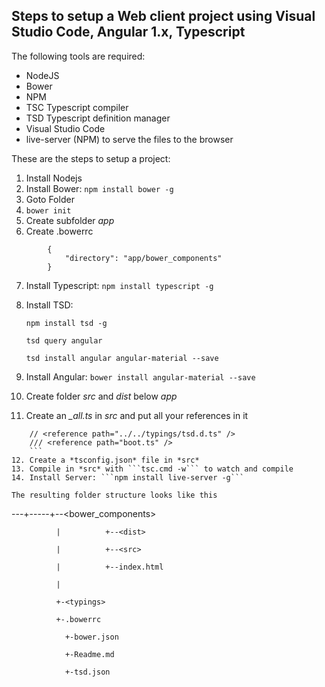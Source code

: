 ## Steps to setup a Web client project using Visual Studio Code, Angular 1.x, Typescript   

The following tools are required:
* NodeJS
* Bower
* NPM
* TSC Typescript compiler
* TSD Typescript definition manager
* Visual Studio Code
* live-server (NPM) to serve the files to the browser


These are the steps to setup a project:

1. Install Nodejs
2. Install Bower: ```npm install bower -g```
3. Goto Folder <myproject>
4. ```bower init```
5. Create subfolder *app*
6. Create .bowerrc
```
        {
            "directory": "app/bower_components"
        }
```
7. Install Typescript: ```npm install typescript -g```
8. Install TSD: 

    ```npm install tsd -g```

    ```tsd query angular```
    
    ```tsd install angular angular-material --save```
9. Install Angular: ```bower install angular-material --save```
10. Create folder *src* and *dist* below *app*
11. Create an *_all.ts* in *src* and put all your references in it
```
    // <reference path="../../typings/tsd.d.ts" />
    /// <reference path="boot.ts" />
    ```
12. Create a *tsconfig.json* file in *src*
13. Compile in *src* with ```tsc.cmd -w``` to watch and compile
14. Install Server: ```npm install live-server -g```

The resulting folder structure looks like this
```
--<myproject>-+-<app>----+--<bower_components>

              |          +--<dist>
            
              |          +--<src>
            
              |          +--index.html
            
              |
            
              +-<typings>
            
              +-.bowerrc
            
                +-bower.json
            
                +-Readme.md
            
                +-tsd.json
```
    

        
    
